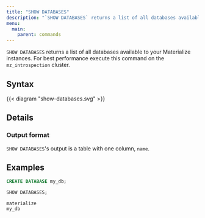 ```yaml
---
title: "SHOW DATABASES"
description: "`SHOW DATABASES` returns a list of all databases available to your Materialize instances."
menu:
  main:
    parent: commands
---
```


`SHOW DATABASES` returns a list of all databases available to your Materialize
instances. For best performance execute this command on the `mz_introspection` cluster.

## Syntax

{{< diagram "show-databases.svg" >}}

## Details

### Output format

`SHOW DATABASES`'s output is a table with one column, `name`.

## Examples

```sql
CREATE DATABASE my_db;
```
```sql
SHOW DATABASES;
```
```nofmt
materialize
my_db
```
